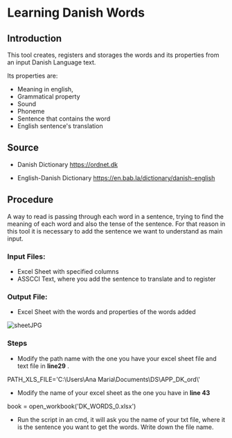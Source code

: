 # Learning Danish Words
## Introduction

This tool creates, registers and storages the words and its properties from an input Danish Language text.  

Its properties are:

- Meaning in english, 
- Grammatical property 
- Sound
- Phoneme 
- Sentence that contains the word
- English sentence's translation 

## Source

- Danish Dictionary
https://ordnet.dk

- English-Danish Dictionary
https://en.bab.la/dictionary/danish-english

## Procedure

A way to read is passing through each word in a sentence, trying to find the meaning of each word and also the tense of the sentence.
For that reason in this tool it is necessary to add the sentence we want to understand as main input.

### Input Files:

- Excel Sheet with specified columns
- ASSCCI Text, where you add the sentence to translate and to register

### Output File:
- Excel Sheet with the words  and properties of the words added

![sheetJPG](https://user-images.githubusercontent.com/52880203/90572036-58986780-e1b3-11ea-8695-4f7faa48e8c2.JPG)

### Steps

 - Modify the path name with the one you have your excel sheet file and text file in **line29** .



PATH_XLS_FILE='C:\\Users\\Ana Maria\\Documents\\DS\\APP_DK_ord\\'


- Modify the name of your excel sheet as the one you have in **line 43**

book = open_workbook('DK_WORDS_0.xlsx')

- Run the script in an cmd, it will ask you the name of your txt file, where it is the sentence you want to get the words. Write down the file name.
